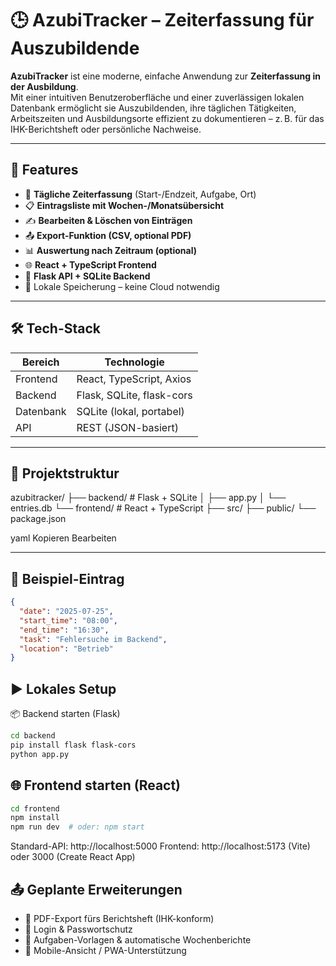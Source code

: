 # 🕒 AzubiTracker – Zeiterfassung für Auszubildende

**AzubiTracker** ist eine moderne, einfache Anwendung zur **Zeiterfassung in der Ausbildung**.  
Mit einer intuitiven Benutzeroberfläche und einer zuverlässigen lokalen Datenbank ermöglicht sie Auszubildenden, ihre täglichen Tätigkeiten, Arbeitszeiten und Ausbildungsorte effizient zu dokumentieren – z. B. für das IHK-Berichtsheft oder persönliche Nachweise.

---

## 🚀 Features

- 📅 **Tägliche Zeiterfassung** (Start-/Endzeit, Aufgabe, Ort)
- 📋 **Eintragsliste mit Wochen-/Monatsübersicht**
- ✍️ **Bearbeiten & Löschen von Einträgen**
- 📤 **Export-Funktion (CSV, optional PDF)**
- 📊 **Auswertung nach Zeitraum (optional)**
- 🌐 **React + TypeScript Frontend**
- 🐍 **Flask API + SQLite Backend**
- 🔐 Lokale Speicherung – keine Cloud notwendig

---

## 🛠 Tech-Stack

| Bereich   | Technologie              |
|-----------|---------------------------|
| Frontend  | React, TypeScript, Axios  |
| Backend   | Flask, SQLite, flask-cors |
| Datenbank | SQLite (lokal, portabel)  |
| API       | REST (JSON-basiert)       |

---

## 📁 Projektstruktur

azubitracker/
├── backend/ # Flask + SQLite
│ ├── app.py
│ └── entries.db
└── frontend/ # React + TypeScript
├── src/
├── public/
└── package.json

yaml
Kopieren
Bearbeiten

---

## 🧪 Beispiel-Eintrag

```json
{
  "date": "2025-07-25",
  "start_time": "08:00",
  "end_time": "16:30",
  "task": "Fehlersuche im Backend",
  "location": "Betrieb"
}
```

## ▶️ Lokales Setup
📦 Backend starten (Flask)

```bash
cd backend
pip install flask flask-cors
python app.py
```
## 🌐 Frontend starten (React)
```bash
cd frontend
npm install
npm run dev  # oder: npm start
```
Standard-API: http://localhost:5000
Frontend: http://localhost:5173 (Vite) oder 3000 (Create React App)

## 📤 Geplante Erweiterungen
- 🧾 PDF-Export fürs Berichtsheft (IHK-konform)
- 🔐 Login & Passwortschutz
- 🔁 Aufgaben-Vorlagen & automatische Wochenberichte
- 📱 Mobile-Ansicht / PWA-Unterstützung